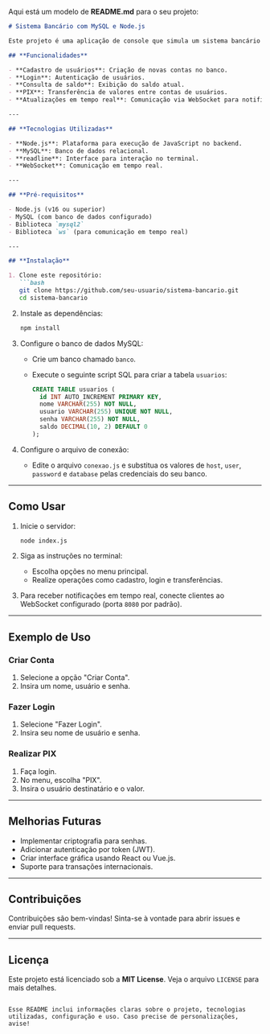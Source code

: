Aqui está um modelo de **README.md** para o seu projeto:

```markdown
# Sistema Bancário com MySQL e Node.js

Este projeto é uma aplicação de console que simula um sistema bancário com funcionalidades básicas, como criação de contas, login, consulta de saldo e transferências via PIX. O sistema utiliza **Node.js** para o backend e **MySQL** como banco de dados.

## **Funcionalidades**

- **Cadastro de usuários**: Criação de novas contas no banco.
- **Login**: Autenticação de usuários.
- **Consulta de saldo**: Exibição do saldo atual.
- **PIX**: Transferência de valores entre contas de usuários.
- **Atualizações em tempo real**: Comunicação via WebSocket para notificar transações (opcional).

---

## **Tecnologias Utilizadas**

- **Node.js**: Plataforma para execução de JavaScript no backend.
- **MySQL**: Banco de dados relacional.
- **readline**: Interface para interação no terminal.
- **WebSocket**: Comunicação em tempo real.

---

## **Pré-requisitos**

- Node.js (v16 ou superior)
- MySQL (com banco de dados configurado)
- Biblioteca `mysql2`
- Biblioteca `ws` (para comunicação em tempo real)

---

## **Instalação**

1. Clone este repositório:
   ```bash
   git clone https://github.com/seu-usuario/sistema-bancario.git
   cd sistema-bancario
   ```

2. Instale as dependências:
   ```bash
   npm install
   ```

3. Configure o banco de dados MySQL:
   - Crie um banco chamado `banco`.
   - Execute o seguinte script SQL para criar a tabela `usuarios`:

     ```sql
     CREATE TABLE usuarios (
       id INT AUTO_INCREMENT PRIMARY KEY,
       nome VARCHAR(255) NOT NULL,
       usuario VARCHAR(255) UNIQUE NOT NULL,
       senha VARCHAR(255) NOT NULL,
       saldo DECIMAL(10, 2) DEFAULT 0
     );
     ```

4. Configure o arquivo de conexão:
   - Edite o arquivo `conexao.js` e substitua os valores de `host`, `user`, `password` e `database` pelas credenciais do seu banco.

---

## **Como Usar**

1. Inicie o servidor:
   ```bash
   node index.js
   ```

2. Siga as instruções no terminal:
   - Escolha opções no menu principal.
   - Realize operações como cadastro, login e transferências.

3. Para receber notificações em tempo real, conecte clientes ao WebSocket configurado (porta `8080` por padrão).

---

## **Exemplo de Uso**

### Criar Conta
1. Selecione a opção "Criar Conta".
2. Insira um nome, usuário e senha.

### Fazer Login
1. Selecione "Fazer Login".
2. Insira seu nome de usuário e senha.

### Realizar PIX
1. Faça login.
2. No menu, escolha "PIX".
3. Insira o usuário destinatário e o valor.

---

## **Melhorias Futuras**

- Implementar criptografia para senhas.
- Adicionar autenticação por token (JWT).
- Criar interface gráfica usando React ou Vue.js.
- Suporte para transações internacionais.

---

## **Contribuições**

Contribuições são bem-vindas! Sinta-se à vontade para abrir issues e enviar pull requests.

---

## **Licença**

Este projeto está licenciado sob a **MIT License**. Veja o arquivo `LICENSE` para mais detalhes.
```

Esse README inclui informações claras sobre o projeto, tecnologias utilizadas, configuração e uso. Caso precise de personalizações, avise!
